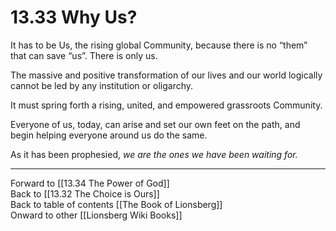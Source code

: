 # 13.33 Why Us?

It has to be Us, the rising global Community, because there is no “them” that can save “us”. There is only us. 

The massive and positive transformation of our lives and our world logically cannot be led by any institution or oligarchy. 

It must spring forth a rising, united, and empowered grassroots Community. 

Everyone of us, today, can arise and set our own feet on the path, and begin helping everyone around us do the same.

As it has been prophesied, *we are the ones we have been waiting for.*

___

Forward to [[13.34 The Power of God]]  
Back to [[13.32 The Choice is Ours]]  
Back to table of contents [[The Book of Lionsberg]]  
Onward to other [[Lionsberg Wiki Books]]  
